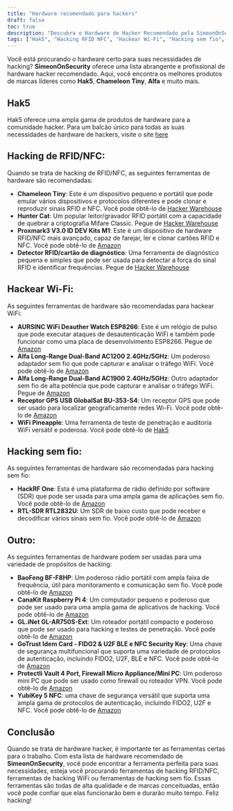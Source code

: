 ```yaml
---
title: "Hardware recomendado para hackers"
draft: false
toc: true
description: "Descubra o Hardware de Hacker Recomendado pela SimeonOnSecurity, incluindo ferramentas para RFID, NFC, hacking WiFi, hacking sem fio e muito mais. Compre os melhores produtos de marcas como Hak5, Chameleon Tiny, Alfa e muito mais. Encontre a ferramenta perfeita para suas necessidades com as recomendações abrangentes e profissionais do SimeonOnSecurity."
tags: ["Hak5", "Hacking RFID NFC", "Hackear Wi-Fi", "Hacking sem fio", "Outro", "Recomendações", "camaleão minúsculo", "gato caçador", "Proxmark3", "Detector de RFID", "Relógio Deauther WiFi", "Banda dupla de longo alcance Alfa", "GlobalSat BU-353-S4", "WiFi Abacaxi", "HackRF One", "RTL-SDR RTL2832U", "BaoFeng BF-F8HP", "CanaKit Raspberry Pi 4", "GL.iNet GL-AR750S-Ext", "Cartão de Idem GoTrust", "Protectli Vault", "YubiKey 5 NFC", "FIDO2", "U2F BLE", "Chave de Segurança NFC"]
---
```


Você está procurando o hardware certo para suas necessidades de hacking? **SimeonOnSecurity** oferece uma lista abrangente e profissional de hardware hacker recomendado. Aqui, você encontra os melhores produtos de marcas líderes como **Hak5**, **Chameleon Tiny**, **Alfa** e muito mais.

## Hak5
Hak5 oferece uma ampla gama de produtos de hardware para a comunidade hacker. Para um balcão único para todas as suas necessidades de hardware de hackers, visite o site [here](https://shop.hak5.org/)

## Hacking de RFID/NFC:
Quando se trata de hacking de RFID/NFC, as seguintes ferramentas de hardware são recomendadas:
- **Chameleon Tiny**: Este é um dispositivo pequeno e portátil que pode emular vários dispositivos e protocolos diferentes e pode clonar e reproduzir sinais RFID e NFC. Você pode obtê-lo de [Hacker Warehouse](https://hackerwarehouse.com/product/chameleon-tiny/)
- **Hunter Cat**: Um popular leitor/gravador RFID portátil com a capacidade de quebrar a criptografia Mifare Classic. Pegue de [Hacker Warehouse](https://hackerwarehouse.com/product/hunter-cat/)
- **Proxmark3 V3.0 ID DEV Kits M1**: Este é um dispositivo de hardware RFID/NFC mais avançado, capaz de farejar, ler e clonar cartões RFID e NFC. Você pode obtê-lo de [Amazon](https://amzn.to/3g83cFx)
- **Detector RFID/cartão de diagnóstico**: Uma ferramenta de diagnóstico pequena e simples que pode ser usada para detectar a força do sinal RFID e identificar frequências. Pegue de [Hacker Warehouse](https://hackerwarehouse.com/product/rfid-detector-diagnostic-card/)

## Hackear Wi-Fi:
As seguintes ferramentas de hardware são recomendadas para hackear WiFi:
- **AURSINC WiFi Deauther Watch ESP8266**: Este é um relógio de pulso que pode executar ataques de desautenticação WiFi e também pode funcionar como uma placa de desenvolvimento ESP8266. Pegue de [Amazon](https://amzn.to/2P0W3uX)
- **Alfa Long-Range Dual-Band AC1200 2.4GHz/5GHz**: Um poderoso adaptador sem fio que pode capturar e analisar o tráfego WiFi. Você pode obtê-lo de [Amazon](https://amzn.to/330FAPG)
- **Alfa Long-Range Dual-Band AC1900 2.4GHz/5GHz**: Outro adaptador sem fio de alta potência que pode capturar e analisar o tráfego WiFi. Pegue de [Amazon](https://amzn.to/39xzZlh)
- **Receptor GPS USB GlobalSat BU-353-S4**: Um receptor GPS que pode ser usado para localizar geograficamente redes Wi-Fi. Você pode obtê-lo de [Amazon](https://amzn.to/3fcHWxq)
- **WiFi Pineapple**: Uma ferramenta de teste de penetração e auditoria WiFi versátil e poderosa. Você pode obtê-lo de [Hak5](https://shop.hak5.org/products/wifi-pineapple)

## Hacking sem fio:
As seguintes ferramentas de hardware são recomendadas para hacking sem fio:
- **HackRF One**: Esta é uma plataforma de rádio definido por software (SDR) que pode ser usada para uma ampla gama de aplicações sem fio. Você pode obtê-lo de [Amazon](https://amzn.to/2OXVj9Q)
- **RTL-SDR RTL2832U**: Um SDR de baixo custo que pode receber e decodificar vários sinais sem fio. Você pode obtê-lo de [Amazon](https://amzn.to/302Egd9)

## Outro:
As seguintes ferramentas de hardware podem ser usadas para uma variedade de propósitos de hacking:
- **BaoFeng BF-F8HP**: Um poderoso rádio portátil com ampla faixa de frequência, útil para monitoramento e comunicação sem fio. Você pode obtê-lo de [Amazon](https://amzn.to/39vChkK)
- **CanaKit Raspberry Pi 4**: Um computador pequeno e poderoso que pode ser usado para uma ampla gama de aplicativos de hacking. Você pode obtê-lo de [Amazon](https://amzn.to/2EqDyOx)
- **GL.iNet GL-AR750S-Ext**: Um roteador portátil compacto e poderoso que pode ser usado para hacking e testes de penetração. Você pode obtê-lo de [Amazon](https://amzn.to/3g5PTFV)
- **GoTrust Idem Card - FIDO2 & U2F BLE e NFC Security Key**: Uma chave de segurança multifuncional que suporta uma variedade de protocolos de autenticação, incluindo FIDO2, U2F, BLE e NFC. Você pode obtê-lo de [Amazon](https://amzn.to/30RFE1x)
- **Protectli Vault 4 Port, Firewall Micro Appliance/Mini PC**: Um poderoso mini PC que pode ser usado como firewall ou roteador VPN. Você pode obtê-lo de [Amazon](https://amzn.to/2X1S2KZ)
- **YubiKey 5 NFC**: uma chave de segurança versátil que suporta uma ampla gama de protocolos de autenticação, incluindo FIDO2, U2F e NFC. Você pode obtê-lo de [Amazon](https://amzn.to/2OXAxHw)

## Conclusão
Quando se trata de hardware hacker, é importante ter as ferramentas certas para o trabalho. Com esta lista de hardware recomendado de **SimeonOnSecurity**, você pode encontrar a ferramenta perfeita para suas necessidades, esteja você procurando ferramentas de hacking RFID/NFC, ferramentas de hacking WiFi ou ferramentas de hacking sem fio. Essas ferramentas são todas de alta qualidade e de marcas conceituadas, então você pode confiar que elas funcionarão bem e durarão muito tempo. Feliz hacking!


